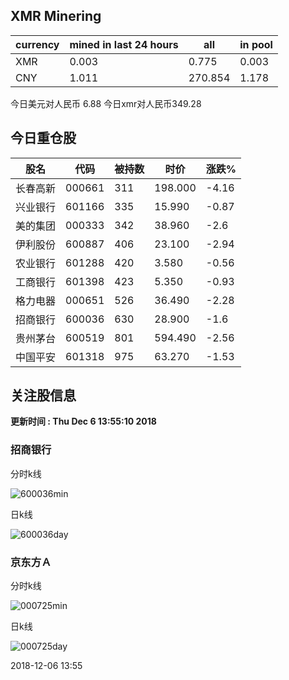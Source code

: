 ## XMR Minering

|currency|mined in last 24 hours|all|in pool|
|---|---|---|---|
|XMR|0.003|0.775|0.003|
|CNY|1.011|270.854|1.178|

今日美元对人民币 6.88	今日xmr对人民币349.28


## 今日重仓股 

|股名|代码|被持数|时价|涨跌%|
|---|---|---|---|---|
|长春高新|000661|311|198.000|-4.16|
|兴业银行|601166|335|15.990|-0.87|
|美的集团|000333|342|38.960|-2.6|
|伊利股份|600887|406|23.100|-2.94|
|农业银行|601288|420|3.580|-0.56|
|工商银行|601398|423|5.350|-0.93|
|格力电器|000651|526|36.490|-2.28|
|招商银行|600036|630|28.900|-1.6|
|贵州茅台|600519|801|594.490|-2.56|
|中国平安|601318|975|63.270|-1.53|

## 关注股信息
**更新时间 : Thu Dec  6 13:55:10 2018**
### 招商银行 
分时k线

![600036min](http://image.sinajs.cn/newchart/min/n/sh600036.gif)

日k线

![600036day](http://image.sinajs.cn/newchart/daily/n/sh600036.gif)

### 京东方Ａ 
分时k线

![000725min](http://image.sinajs.cn/newchart/min/n/sz000725.gif)

日k线

![000725day](http://image.sinajs.cn/newchart/daily/n/sz000725.gif)

2018-12-06 13:55